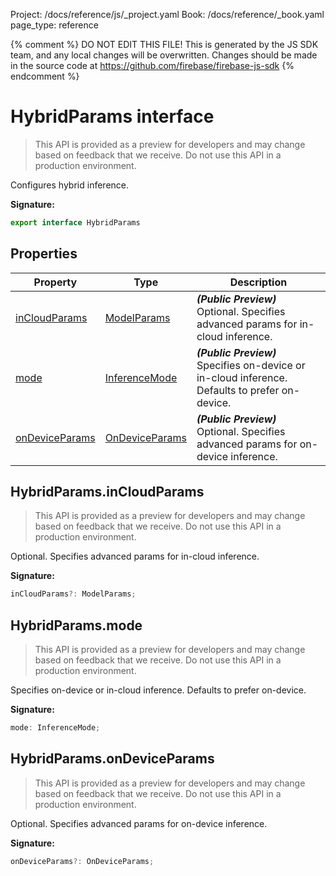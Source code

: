 Project: /docs/reference/js/_project.yaml
Book: /docs/reference/_book.yaml
page_type: reference

{% comment %}
DO NOT EDIT THIS FILE!
This is generated by the JS SDK team, and any local changes will be
overwritten. Changes should be made in the source code at
https://github.com/firebase/firebase-js-sdk
{% endcomment %}

# HybridParams interface
> This API is provided as a preview for developers and may change based on feedback that we receive. Do not use this API in a production environment.
> 

Configures hybrid inference.

<b>Signature:</b>

```typescript
export interface HybridParams 
```

## Properties

|  Property | Type | Description |
|  --- | --- | --- |
|  [inCloudParams](./ai.hybridparams.md#hybridparamsincloudparams) | [ModelParams](./ai.modelparams.md#modelparams_interface) | <b><i>(Public Preview)</i></b> Optional. Specifies advanced params for in-cloud inference. |
|  [mode](./ai.hybridparams.md#hybridparamsmode) | [InferenceMode](./ai.md#inferencemode) | <b><i>(Public Preview)</i></b> Specifies on-device or in-cloud inference. Defaults to prefer on-device. |
|  [onDeviceParams](./ai.hybridparams.md#hybridparamsondeviceparams) | [OnDeviceParams](./ai.ondeviceparams.md#ondeviceparams_interface) | <b><i>(Public Preview)</i></b> Optional. Specifies advanced params for on-device inference. |

## HybridParams.inCloudParams

> This API is provided as a preview for developers and may change based on feedback that we receive. Do not use this API in a production environment.
> 

Optional. Specifies advanced params for in-cloud inference.

<b>Signature:</b>

```typescript
inCloudParams?: ModelParams;
```

## HybridParams.mode

> This API is provided as a preview for developers and may change based on feedback that we receive. Do not use this API in a production environment.
> 

Specifies on-device or in-cloud inference. Defaults to prefer on-device.

<b>Signature:</b>

```typescript
mode: InferenceMode;
```

## HybridParams.onDeviceParams

> This API is provided as a preview for developers and may change based on feedback that we receive. Do not use this API in a production environment.
> 

Optional. Specifies advanced params for on-device inference.

<b>Signature:</b>

```typescript
onDeviceParams?: OnDeviceParams;
```
